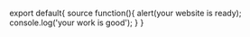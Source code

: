 export default{
source function(){
alert(your website is ready);
console.log('your work is good');
}
}
